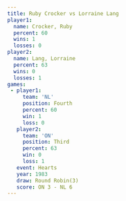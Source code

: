 ```yaml
---
title: Ruby Crocker vs Lorraine Lang
player1:              
  name: Crocker, Ruby 
  percent: 60         
  wins: 1             
  losses: 0           
player2:              
  name: Lang, Lorraine
  percent: 63         
  wins: 0             
  losses: 1           
games:
 - player1:          
     team: 'NL'      
     position: Fourth
     percent: 60     
     win: 1          
     loss: 0         
   player2:         
     team: 'ON'     
     position: Third
     percent: 63    
     win: 0         
     loss: 1        
   event: Hearts       
   year: 1983          
   draw: Round Robin(3)
   score: ON 3 - NL 6  
---
```

